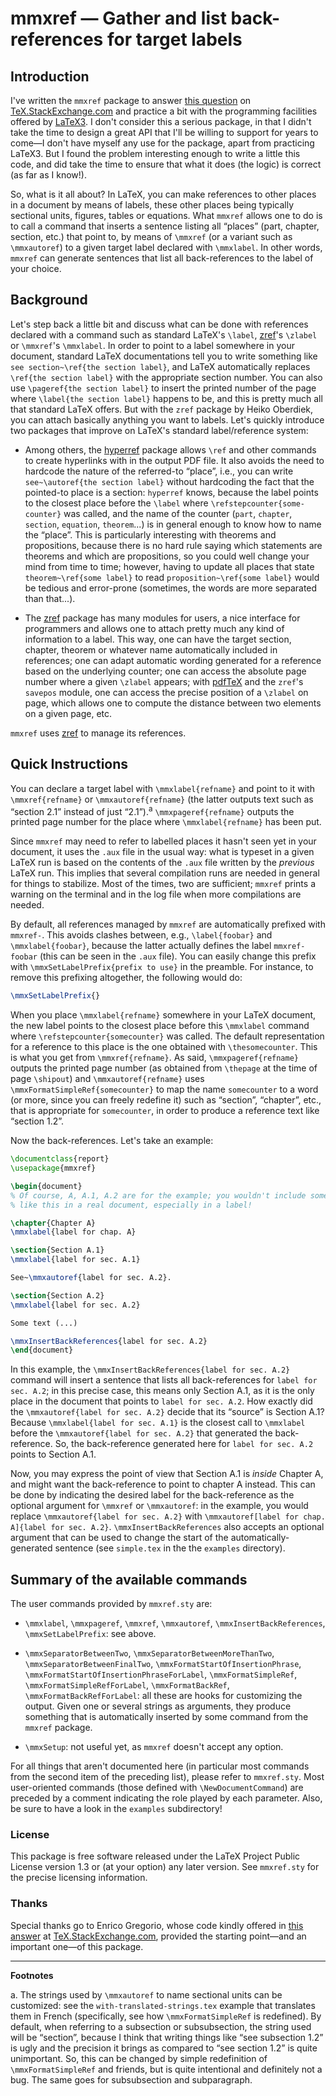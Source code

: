 # mmxref — Gather and list back-references for target labels

## Introduction

I've written the `mmxref` package to answer [this
question](https://tex.stackexchange.com/questions/484666/list-where-ref-have-been-made/)
on [TeX.StackExchange.com](https://tex.stackexchange.com/) and practice a bit
with the programming facilities offered by
[LaTeX3](https://www.latex-project.org/latex3/). I don't consider this a
serious package, in that I didn't take the time to design a great API that
I'll be willing to support for years to come—I don't have myself any use for
the package, apart from practicing LaTeX3. But I found the problem
interesting enough to write a little this code, and did take the time to
ensure that what it does (the logic) is correct (as far as I know!).

So, what is it all about? In LaTeX, you can make references to other places in
a document by means of labels, these other places being typically sectional
units, figures, tables or equations. What `mmxref` allows one to do is to call
a command that inserts a sentence listing all “places” (part, chapter,
section, etc.) that point to, by means of `\mmxref` (or a variant such as
`\mmxautoref`) to a given target label declared with `\mmxlabel`. In other
words, `mmxref` can generate sentences that list all back-references to the
label of your choice.

## Background

Let's step back a little bit and discuss what can be done with references
declared with a command such as standard LaTeX's `\label`,
[zref](https://ctan.org/pkg/zref)'s `\zlabel` or `\mmxref`'s `\mmxlabel`. In
order to point to a label somewhere in your document, standard LaTeX
documentations tell you to write something like `see section~\ref{the section
label}`, and LaTeX automatically replaces `\ref{the section label}` with the
appropriate section number. You can also use `\pageref{the section label}` to
insert the printed number of the page where `\label{the section label}`
happens to be, and this is pretty much all that standard LaTeX offers. But
with the `zref` package by Heiko Oberdiek, you can attach basically anything
you want to labels. Let's quickly introduce two packages that improve on
LaTeX's standard label/reference system:

- Among others, the [hyperref](https://ctan.org/pkg/hyperref) package allows
  `\ref` and other commands to create hyperlinks with in the output PDF file.
  It also avoids the need to hardcode the nature of the referred-to “place”,
  i.e., you can write `see~\autoref{the section label}` without hardcoding the
  fact that the pointed-to place is a section: `hyperref` knows, because the
  label points to the closest place before the `\label` where
  `\refstepcounter{some-counter}` was called, and the name of the counter
  (`part`, `chapter`, `section`, `equation`, `theorem`...) is in general
  enough to know how to name the “place”. This is particularly interesting
  with theorems and propositions, because there is no hard rule saying which
  statements are theorems and which are propositions, so you could well change
  your mind from time to time; however, having to update all places that state
  `theorem~\ref{some label}` to read `proposition~\ref{some label}` would be
  tedious and error-prone (sometimes, the words are more separated than
  that...).

- The [zref](https://ctan.org/pkg/zref) package has many modules for users, a
  nice interface for programmers and allows one to attach pretty much any kind
  of information to a label. This way, one can have the target section,
  chapter, theorem or whatever name automatically included in references; one
  can adapt automatic wording generated for a reference based on the
  underlying counter; one can access the absolute page number where a given
  `\zlabel` appears; with [pdfTeX](https://www.tug.org/applications/pdftex/)
  and the `zref`'s `savepos` module, one can access the precise position of a
  `\zlabel` on page, which allows one to compute the distance between two
  elements on a given page, etc.

`mmxref` uses [zref](https://ctan.org/pkg/zref) to manage its references.

## Quick Instructions

You can declare a target label with `\mmxlabel{refname}` and point to it with
`\mmxref{refname}` or `\mmxautoref{refname}` (the latter outputs text such as
“section 2.1” instead of just “2.1”).<sup>a</sup> `\mmxpageref{refname}`
outputs the printed page number for the place where `\mmxlabel{refname}` has
been put.

Since `mmxref` may need to refer to labelled places it hasn't seen yet in your
document, it uses the `.aux` file in the usual way: what is typeset in a given
LaTeX run is based on the contents of the `.aux` file written by the
*previous* LaTeX run. This implies that several compilation runs are needed in
general for things to stabilize. Most of the times, two are sufficient;
`mmxref` prints a warning on the terminal and in the log file when more
compilations are needed.

By default, all references managed by `mmxref` are automatically prefixed with
`mmxref-`. This avoids clashes between, e.g., `\label{foobar}` and
`\mmxlabel{foobar}`, because the latter actually defines the label
`mmxref-foobar` (this can be seen in the `.aux` file). You can easily change
this prefix with `\mmxSetLabelPrefix{prefix to use}` in the preamble. For
instance, to remove this prefixing altogether, the following would do:

```latex
\mmxSetLabelPrefix{}
```

When you place `\mmxlabel{refname}` somewhere in your LaTeX document, the new
label points to the closest place before this `\mmxlabel` command where
`\refstepcounter{somecounter}` was called. The default representation for a
reference to this place is the one obtained with `\thesomecounter`. This is
what you get from `\mmxref{refname}`. As said, `\mmxpageref{refname}` outputs
the printed page number (as obtained from `\thepage` at the time of page
`\shipout`) and `\mmxautoref{refname}` uses `\mmxFormatSimpleRef{somecounter}`
to map the name `somecounter` to a word (or more, since you can freely
redefine it) such as “section”, “chapter”, etc., that is appropriate for
`somecounter`, in order to produce a reference text like “section 1.2”.

Now the back-references. Let's take an example:

```latex
\documentclass{report}
\usepackage{mmxref}

\begin{document}
% Of course, A, A.1, A.2 are for the example; you wouldn't include something
% like this in a real document, especially in a label!

\chapter{Chapter A}
\mmxlabel{label for chap. A}

\section{Section A.1}
\mmxlabel{label for sec. A.1}

See~\mmxautoref{label for sec. A.2}.

\section{Section A.2}
\mmxlabel{label for sec. A.2}

Some text (...)

\mmxInsertBackReferences{label for sec. A.2}
\end{document}
```

In this example, the `\mmxInsertBackReferences{label for sec. A.2}` command
will insert a sentence that lists all back-references for `label for sec.
A.2`; in this precise case, this means only Section A.1, as it is the only
place in the document that points to `label for sec. A.2`. How exactly did the
`\mmxautoref{label for sec. A.2}` decide that its “source” is Section A.1?
Because `\mmxlabel{label for sec. A.1}` is the closest call to `\mmxlabel`
before the `\mmxautoref{label for sec. A.2}` that generated the
back-reference. So, the back-reference generated here for `label for
sec. A.2` points to Section A.1.

Now, you may express the point of view that Section A.1 is *inside* Chapter A,
and might want the back-reference to point to chapter A instead. This can be
done by indicating the desired label for the back-reference as the optional
argument for `\mmxref` or `\mmxautoref`: in the example, you would replace
`\mmxautoref{label for sec. A.2}` with `\mmxautoref[label for chap. A]{label
for sec. A.2}`. `\mmxInsertBackReferences` also accepts an optional argument
that can be used to change the start of the automatically-generated sentence
(see `simple.tex` in the the `examples` directory).

## Summary of the available commands

The user commands provided by `mmxref.sty` are:

- `\mmxlabel`, `\mmxpageref`, `\mmxref`, `\mmxautoref`,
  `\mmxInsertBackReferences`, `\mmxSetLabelPrefix`: see above.

- `\mmxSeparatorBetweenTwo`, `\mmxSeparatorBetweenMoreThanTwo`,
  `\mmxSeparatorBetweenFinalTwo`, `\mmxFormatStartOfInsertionPhrase`,
  `\mmxFormatStartOfInsertionPhraseForLabel`, `\mmxFormatSimpleRef`,
  `\mmxFormatSimpleRefForLabel`, `\mmxFormatBackRef`,
  `\mmxFormatBackRefForLabel`: all these are hooks for customizing the output.
  Given one or several strings as arguments, they produce something that is
  automatically inserted by some command from the `mmxref` package.

- `\mmxSetup`: not useful yet, as `mmxref` doesn't accept any option.

For all things that aren't documented here (in particular most commands from
the second item of the preceding list), please refer to `mmxref.sty`. Most
user-oriented commands (those defined with `\NewDocumentCommand`) are preceded
by a comment indicating the role played by each parameter. Also, be sure to
have a look in the `examples` subdirectory!

### License

This package is free software released under the LaTeX Project Public License
version 1.3 or (at your option) any later version. See `mmxref.sty` for the
precise licensing information.

### Thanks

Special thanks go to Enrico Gregorio, whose code kindly offered in [this
answer](https://tex.stackexchange.com/a/484806/73317) at
[TeX.StackExchange.com](https://tex.stackexchange.com/), provided the starting
point—and an important one—of this package.

--------------

**Footnotes**

a. The strings used by `\mmxautoref` to name sectional units can be
customized: see the `with-translated-strings.tex` example that translates them
in French (specifically, see how `\mmxFormatSimpleRef` is redefined). By
default, when referring to a subsection or subsubsection, the string used will
be “section”, because I think that writing things like “see subsection 1.2” is
ugly and the precision it brings as compared to “see section 1.2” is quite
unimportant. So, this can be changed by simple redefinition of
`\mmxFormatSimpleRef` and friends, but is quite intentional and definitely not
a bug. The same goes for subsubsection and subparagraph.
